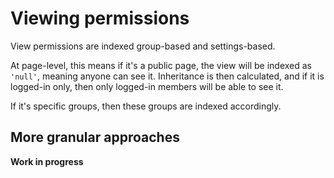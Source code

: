 # Viewing permissions

View permissions are indexed group-based and settings-based.

At page-level, this means if it's a public page, the view will be indexed as `'null'`, meaning anyone can see it.
Inheritance is then calculated, and if it is logged-in only, then only logged-in members will be able to see it.

If it's specific groups, then these groups are indexed accordingly.

## More granular approaches

**Work in progress**
